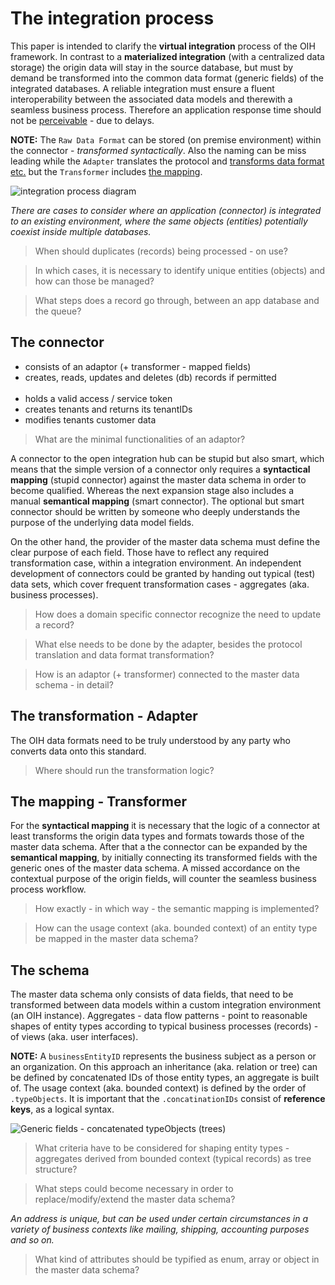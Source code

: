 # The integration process
This paper is intended to clarify the **virtual integration** process of the OIH framework. In contrast to a **materialized integration** (with a centralized data storage) the origin data will stay in the source database, but must by demand be transformed into the common data format (generic fields) of the integrated databases. A reliable integration must ensure a fluent interoperability between the associated data models and therewith a seamless business process. Therefore an application response time should not be [perceivable](https://stackoverflow.com/questions/536300/what-is-the-shortest-perceivable-application-response-delay) - due to delays.

**NOTE:** The ```Raw Data Format``` can be stored (on premise environment) within the connector - _transformed syntactically_. Also the naming can be miss leading while the ```Adapter``` translates the protocol and [transforms data format etc.](https://github.com/openintegrationhub/OIH-Board/blob/master/protocols/2017-11-13BoardWorkshop.md#adapter) but the ```Transformer``` includes [the mapping](https://github.com/openintegrationhub/OIH-Board/blob/master/protocols/2017-11-13BoardWorkshop.md#transformator).

![integration process diagram](https://github.com/openintegrationhub/Architecture/blob/master/Assets/IntegrationProcess.svg)

_There are cases to consider where an application (connector) is integrated to an existing environment, where the same objects (entities) potentially coexist inside multiple databases._

> When should duplicates (records) being processed - on use?

> In which cases, it is necessary to identify unique entities (objects) and how can those be managed?

> What steps does a record go through, between an app database and the queue?

## The connector

* consists of an adaptor (+ transformer - mapped fields)
* creates, reads, updates and deletes (db) records if permitted
<br><br>
* holds a valid access / service token
* creates tenants and returns its tenantIDs
* modifies tenants customer data

> What are the minimal functionalities of an adaptor?

A connector to the open integration hub can be stupid but also smart, which means that the simple version of a connector only requires a **syntactical mapping** (stupid connector) against the master data schema in order to become qualified. Whereas the next expansion stage also includes a manual **semantical mapping** (smart connector). The optional but smart connector should be written by someone who deeply understands the purpose of the underlying data model fields.

On the other hand, the provider of the master data schema must define the clear purpose of each field. Those have to reflect any required transformation case, within a integration environment. An independent development of connectors could be granted by handing out typical (test) data sets, which cover frequent transformation cases - aggregates (aka. business processes).

> How does a domain specific connector recognize the need to update a record?

> What else needs to be done by the adapter, besides the protocol translation and data format transformation?

> How is an adaptor (+ transformer) connected to the master data schema - in detail?

## The transformation - Adapter
The OIH data formats need to be truly understood by any party who converts data onto this standard.

> Where should run the transformation logic?

## The mapping - Transformer
For the **syntactical mapping** it is necessary that the logic of a connector at least transforms the origin data types and formats towards those of the master data schema. After that a the connector can be expanded by the **semantical mapping**, by initially connecting its transformed fields with the generic ones of the master data schema. A missed accordance on the contextual purpose of the origin fields, will counter the seamless business process workflow.

> How exactly - in which way - the semantic mapping is implemented?

> How can the usage context (aka. bounded context) of an entity type be mapped in the master data schema?

## The schema
The master data schema only consists of data fields, that need to be transformed between data models within a custom integration environment (an OIH instance). Aggregates - data flow patterns - point to reasonable shapes of entity types according to typical business processes (records) - of views (aka. user interfaces).

**NOTE:** A ```businessEntityID``` represents the business subject as a person or an organization. On this approach an inheritance (aka. relation or tree) can be defined by concatenated IDs of those entity types, an aggregate is built of. The usage context (aka. bounded context) is defined by the order of ```.typeObjects```. It is important that the ```.concatinationIDs``` consist of **reference keys**, as a logical syntax.

![Generic fields - concatenated typeObjects (trees)](https://github.com/openintegrationhub/Data-and-Domain-Models/blob/master/MasterDataModel/Assets/GenericFields.svg)

> What criteria have to be considered for shaping entity types - aggregates derived from bounded context (typical records) as tree structure?

> What steps could become necessary in order to replace/modify/extend the master data schema?

_An address is unique, but can be used under certain circumstances in a variety of business contexts like mailing, shipping, accounting purposes and so on._

> What kind of attributes should be typified as enum, array or object in the master data schema?
